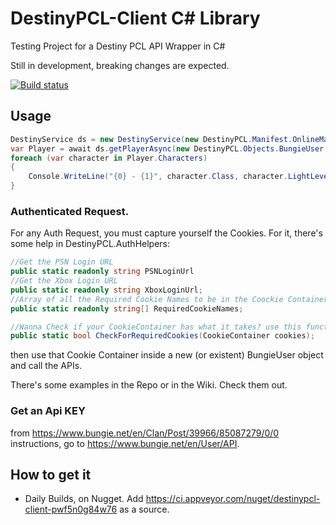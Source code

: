 # DestinyPCL-Client C# Library
Testing Project for a Destiny PCL API Wrapper in C#

Still in development, breaking changes are expected. 

[![Build status](https://ci.appveyor.com/api/projects/status/sah3i0l5ce1ynd18/branch/master?svg=true)](https://ci.appveyor.com/project/JPCortesP/destinypcl-client/branch/master)
## Usage

```csharp
DestinyService ds = new DestinyService(new DestinyPCL.Manifest.OnlineManifest(), "YOUR API KEY");
var Player = await ds.getPlayerAsync(new DestinyPCL.Objects.BungieUser("GamerTag / PSN ID", DestinyPCL.Objects.DestinyMembershipType.Xbox));
foreach (var character in Player.Characters)
{
    Console.WriteLine("{0} - {1}", character.Class, character.LightLevel);
}
```
### Authenticated Request.
For any Auth Request, you must capture yourself the Cookies. For it, there's some help in DestinyPCL.AuthHelpers:
```csharp
//Get the PSN Login URL
public static readonly string PSNLoginUrl
//Get the Xbox Login URL
public static readonly string XboxLoginUrl;
//Array of all the Required Cookie Names to be in the Coockie Container
public static readonly string[] RequiredCookieNames;

//Wanna Check if your CookieContainer has what it takes? use this function. 
public static bool CheckForRequiredCookies(CookieContainer cookies);
```
then use that Cookie Container inside a new (or existent) BungieUser object and call the APIs.

There's some examples in the Repo or in the Wiki. Check them out. 

### Get an Api KEY
from https://www.bungie.net/en/Clan/Post/39966/85087279/0/0 instructions, go to https://www.bungie.net/en/User/API. 

## How to get it
- Daily Builds, on Nugget. Add https://ci.appveyor.com/nuget/destinypcl-client-pwf5n0g84w76 as a source.

